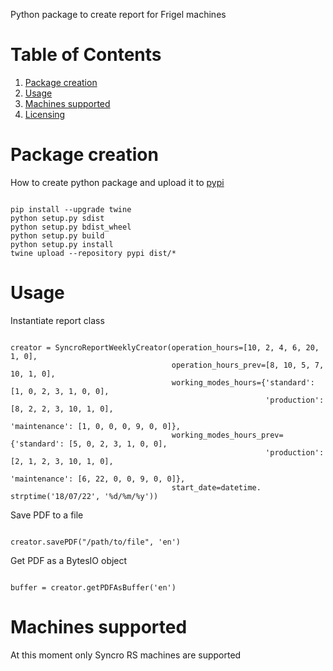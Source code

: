 Python package to create report for Frigel machines

# Table of Contents
1. [Package creation](README.md#package-creation)
2. [Usage](README.md#usage)
3. [Machines supported](README.md#machines-supported)
4. [Licensing](LICENSE.txt)

# Package creation
How to create python package and upload it to [pypi](https://pypi.org/)
<pre><code>
pip install --upgrade twine
python setup.py sdist
python setup.py bdist_wheel
python setup.py build
python setup.py install
twine upload --repository pypi dist/*
</code></pre>


# Usage
Instantiate report class
<pre><code>
creator = SyncroReportWeeklyCreator(operation_hours=[10, 2, 4, 6, 20, 1, 0],
                                    operation_hours_prev=[8, 10, 5, 7, 10, 1, 0],
                                    working_modes_hours={'standard': [1, 0, 2, 3, 1, 0, 0],
                                                         'production': [8, 2, 2, 3, 10, 1, 0],
                                                         'maintenance': [1, 0, 0, 0, 9, 0, 0]},
                                    working_modes_hours_prev={'standard': [5, 0, 2, 3, 1, 0, 0],
                                                         'production': [2, 1, 2, 3, 10, 1, 0],
                                                         'maintenance': [6, 22, 0, 0, 9, 0, 0]},
                                    start_date=datetime. strptime('18/07/22', '%d/%m/%y'))
</code></pre>

Save PDF to a file
<pre><code>
creator.savePDF("/path/to/file", 'en')
</code></pre>

Get PDF as a BytesIO object
<pre><code>
buffer = creator.getPDFAsBuffer('en')
</code></pre>

# Machines supported
At this moment only Syncro RS machines are supported
